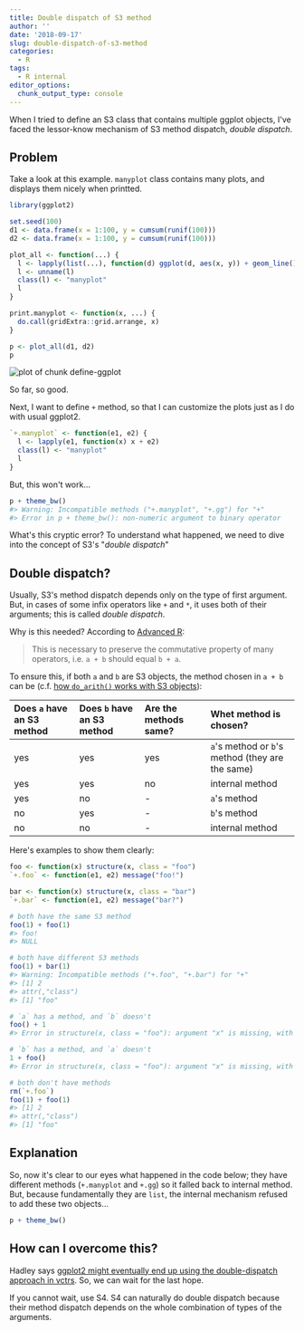 ```yaml
---
title: Double dispatch of S3 method
author: ''
date: '2018-09-17'
slug: double-dispatch-of-s3-method
categories:
  - R
tags:
  - R internal
editor_options: 
  chunk_output_type: console
---
```


When I tried to define an S3 class that contains multiple ggplot objects, I've faced the lessor-know mechanism of S3 method dispatch, *double dispatch*.

## Problem

Take a look at this example. `manyplot` class contains many plots, and displays them nicely when printted.


```r
library(ggplot2)

set.seed(100)
d1 <- data.frame(x = 1:100, y = cumsum(runif(100)))
d2 <- data.frame(x = 1:100, y = cumsum(runif(100)))

plot_all <- function(...) {
  l <- lapply(list(...), function(d) ggplot(d, aes(x, y)) + geom_line())
  l <- unname(l)
  class(l) <- "manyplot"
  l
}

print.manyplot <- function(x, ...) {
  do.call(gridExtra::grid.arrange, x)
}

p <- plot_all(d1, d2)
p
```

![plot of chunk define-ggplot](/post/2018-09-17-double-dispatch-of-s3-method_files/figure-html/define-ggplot-1.png)

So far, so good.

Next, I want to define `+` method, so that I can customize the plots just as I do with usual ggplot2.


```r
`+.manyplot` <- function(e1, e2) {
  l <- lapply(e1, function(x) x + e2)
  class(l) <- "manyplot"
  l
}
```

But, this won't work...


```r
p + theme_bw()
#> Warning: Incompatible methods ("+.manyplot", "+.gg") for "+"
#> Error in p + theme_bw(): non-numeric argument to binary operator
```

What's this cryptic error? To understand what happened, we need to dive into the concept of S3's "*double dispatch*"

## Double dispatch?

Usually, S3's method dispatch depends only on the type of first argument.
But, in cases of some infix operators like `+` and `*`, it uses both of their arguments; this is called *double dispatch*.

Why is this needed? According to [Advanced R](https://adv-r.hadley.nz/s3.html#double-dispatch):

> This is necessary to preserve the commutative property of many operators, i.e. `a + b` should equal `b + a`.

To ensure this, if both `a` and `b` are S3 objects, the method chosen in `a + b` can be (c.f. [how `do_arith()` works with S3 objects](https://gist.github.com/yutannihilation/1c227c6d662c991cc2c66ca146de80ea#gistcomment-2708322)):

| Does `a` have an S3 method | Does `b` have an S3 method | Are the methods same? | Whet method is chosen? |
|:---------------------------|:---------------------------|:----------------------|:-----------------------|
| yes                        | yes                        | yes                   | `a`'s method or `b`'s method (they are the same) |
| yes                        | yes                        | no                    | internal method |
| yes                        | no                         | -                     | `a`'s method |
| no                         | yes                        | -                     | `b`'s method |
| no                         | no                         | -                     | internal method |

Here's examples to show them clearly:


```r
foo <- function(x) structure(x, class = "foo")
`+.foo` <- function(e1, e2) message("foo!")

bar <- function(x) structure(x, class = "bar")
`+.bar` <- function(e1, e2) message("bar?")

# both have the same S3 method
foo(1) + foo(1)
#> foo!
#> NULL

# both have different S3 methods
foo(1) + bar(1)
#> Warning: Incompatible methods ("+.foo", "+.bar") for "+"
#> [1] 2
#> attr(,"class")
#> [1] "foo"

# `a` has a method, and `b` doesn't
foo() + 1
#> Error in structure(x, class = "foo"): argument "x" is missing, with no default

# `b` has a method, and `a` doesn't
1 + foo()
#> Error in structure(x, class = "foo"): argument "x" is missing, with no default

# both don't have methods
rm(`+.foo`)
foo(1) + foo(1)
#> [1] 2
#> attr(,"class")
#> [1] "foo"
```

## Explanation

So, now it's clear to our eyes what happened in the code below; they have different methods (`+.manyplot` and `+.gg`) so it falled back to internal method. But, because fundamentally they are `list`, the internal mechanism refused to add these two objects...


```r
p + theme_bw()
```

## How can I overcome this?

Hadley says [ggplot2 might eventually end up using the double-dispatch approach in vctrs](https://github.com/hadley/adv-r/issues/1195#issuecomment-421783467). So, we can wait for the last hope.

If you cannot wait, use S4. S4 can naturally do double dispatch because their method dispatch depends on the whole combination of types of the arguments.
